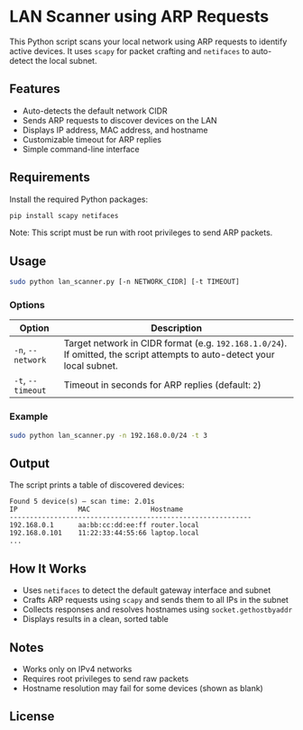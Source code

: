 
# LAN Scanner using ARP Requests

This Python script scans your local network using ARP requests to identify active devices. It uses `scapy` for packet crafting and `netifaces` to auto-detect the local subnet.

## Features

- Auto-detects the default network CIDR
- Sends ARP requests to discover devices on the LAN
- Displays IP address, MAC address, and hostname
- Customizable timeout for ARP replies
- Simple command-line interface

## Requirements

Install the required Python packages:

```bash
pip install scapy netifaces
```

Note: This script must be run with root privileges to send ARP packets.

## Usage

```bash
sudo python lan_scanner.py [-n NETWORK_CIDR] [-t TIMEOUT]
```

### Options

| Option | Description |
|--------|-------------|
| `-n`, `--network` | Target network in CIDR format (e.g. `192.168.1.0/24`). If omitted, the script attempts to auto-detect your local subnet. |
| `-t`, `--timeout` | Timeout in seconds for ARP replies (default: `2`) |

### Example

```bash
sudo python lan_scanner.py -n 192.168.0.0/24 -t 3
```

## Output

The script prints a table of discovered devices:

```
Found 5 device(s) — scan time: 2.01s
IP               MAC               Hostname
------------------------------------------------------------
192.168.0.1      aa:bb:cc:dd:ee:ff router.local
192.168.0.101    11:22:33:44:55:66 laptop.local
...
```

## How It Works

- Uses `netifaces` to detect the default gateway interface and subnet
- Crafts ARP requests using `scapy` and sends them to all IPs in the subnet
- Collects responses and resolves hostnames using `socket.gethostbyaddr`
- Displays results in a clean, sorted table

## Notes

- Works only on IPv4 networks
- Requires root privileges to send raw packets
- Hostname resolution may fail for some devices (shown as blank)

## License

```
